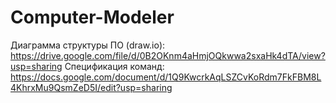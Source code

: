 # Computer-Modeler
Диаграмма структуры ПО (draw.io): https://drive.google.com/file/d/0B2OKnm4aHmjOQkwwa2sxaHk4dTA/view?usp=sharing
Спецификация команд: https://docs.google.com/document/d/1Q9KwcrkAqLSZCvKoRdm7FkFBM8L4KhrxMu9QsmZeD5I/edit?usp=sharing
